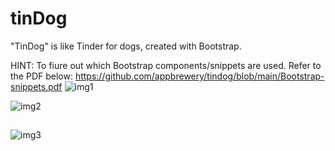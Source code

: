 # tinDog
"TinDog" is like Tinder for dogs, created with Bootstrap.



HINT: To fiure out which Bootstrap components/snippets are used. Refer to the PDF below:
https://github.com/appbrewery/tindog/blob/main/Bootstrap-snippets.pdf
![img1](https://github.com/bardack134/tinDog/assets/142977989/2916bd64-7161-41c5-b72e-0ac177d93ef5)


![img2](https://github.com/bardack134/tinDog/assets/142977989/a1ce4508-145f-408e-8f8f-e80e1175437f)
##
##



![img3](https://github.com/bardack134/tinDog/assets/142977989/bfbf7675-d987-4c92-9e85-45866cc05805)


